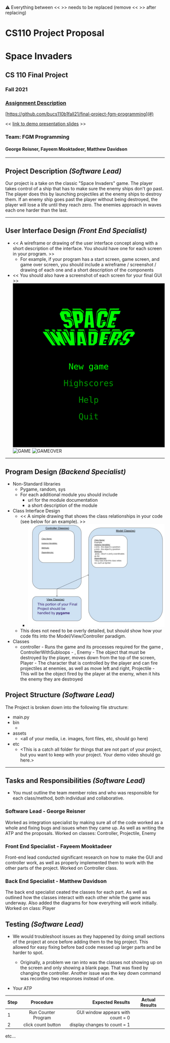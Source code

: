 :warning: Everything between << >> needs to be replaced (remove << >> after replacing)
# CS110 Project Proposal
# Space Invaders
## CS 110 Final Project
### Fall 2021
### [Assignment Description](https://docs.google.com/document/d/1H4R6yLL7som1lglyXWZ04RvTp_RvRFCCBn6sqv-82ps/edit#)

[https://github.com/bucs110b1fall21/final-project-fgm-programming](#)

<< [link to demo presentation slides](#) >>

### Team: FGM Programming
#### George Reisner, Fayeem Mooktadeer, Matthew Davidson

***

## Project Description *(Software Lead)*
Our project is a take on the classic "Space Invaders" game. The player takes control of a ship that has to make sure the enemy ships don't go past. The player does this by launching projectiles at the enemy ships to destroy them. If an enemy ship goes past the player without being destroyed, the player will lose a life until they reach zero. The enemies approach in waves each one harder than the last. 

***    

## User Interface Design *(Front End Specialist)*
* << A wireframe or drawing of the user interface concept along with a short description of the interface. You should have one for each screen in your program. >>
    * For example, if your program has a start screen, game screen, and game over screen, you should include a wireframe / screenshot / drawing of each one and a short description of the components
* << You should also have a screenshot of each screen for your final GUI >>
![starterGUI](https://raw.githubusercontent.com/ingmarlehmann/qml-invaders/master/docs/screenshots/menu.png)
![GAME](https://www.nodebox.net/node/documentation/concepts/subnetworks-space-invaders.png)
![GAMEOVER](https://thumbs.dreamstime.com/b/space-invaders-game-over-9507779.jpg)


***        

## Program Design *(Backend Specialist)*
* Non-Standard libraries
    * Pygame, random, sys
    * For each additional module you should include
        * url for the module documentation
        * a short description of the module
* Class Interface Design
    * << A simple drawing that shows the class relationships in your code (see below for an example). >>
        * ![class diagram](assets/class_diagram.jpg)
    * This does not need to be overly detailed, but should show how your code fits into the Model/View/Controller paradigm.
* Classes
    * controller - Runs the game and its processes required for the game , ControllerWithSubloops - , Enemy - The object that must be destroyed by the player, moves down from the top of the screen, Player - The character that is controlled by the player and can fire projectiles at enemies, as well as move left and right, Projectile - This will be the object fired by the player at the enemy, when it hits the enemy they are destroyed 

## Project Structure *(Software Lead)*

The Project is broken down into the following file structure:
* main.py
* bin
    * <all of your python files should go here>
* assets
    * <all of your media, i.e. images, font files, etc, should go here)
* etc
    * <This is a catch all folder for things that are not part of your project, but you want to keep with your project. Your demo video should go here.>

***

## Tasks and Responsibilities *(Software Lead)*
* You must outline the team member roles and who was responsible for each class/method, both individual and collaborative.

### Software Lead - George Reisner

Worked as integration specialist by making sure all of the code worked as a whole and fixing bugs and issues when they came up. As well as writing the ATP and the proposals. Worked on classes: Controller, Projectile, Enemy

### Front End Specialist - Fayeem Mooktadeer

Front-end lead conducted significant research on how to make the GUI and controller work, as well as properly implemented them to work with the other parts of the project. Worked on Controller class.

### Back End Specialist - Matthew Davidson

The back end specialist ceated the classes for each part. As well as outlined how the classes interact with each other while the game was underway. Also added the diagrams for how everything will work initially. Worked on class: Player

## Testing *(Software Lead)*
* We would troubleshoot issues as they happened by doing small sections of the project at once before adding them to the big project. This allowed for easy fixing before bad code messed up larger parts and be harder to spot.
    * Originally, a problem we ran into was the classes not showing up on the screen and only showing a blank page. That was fixed by changing the controller. Another issue was the key down command was recording two responses instead of one.


* Your ATP

| Step                  | Procedure     | Expected Results  | Actual Results |
| ----------------------|:-------------:| -----------------:| -------------- |
|  1  | Run Counter Program  | GUI window appears with count = 0  |          |
|  2  | click count button  | display changes to count = 1 |                 |
etc...
